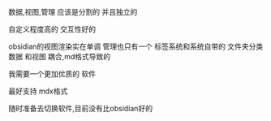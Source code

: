 
数据,视图,管理 应该是分割的 并且独立的

自定义程度高的
交互性好的


obsidian的视图渲染实在单调
管理也只有一个 标签系统和系统自带的 文件夹分类
数据 和视图 耦合,md格式导致的

我需要一个更加优质的 软件

最好支持 mdx格式

随时准备去切换软件,目前没有比obsidian好的